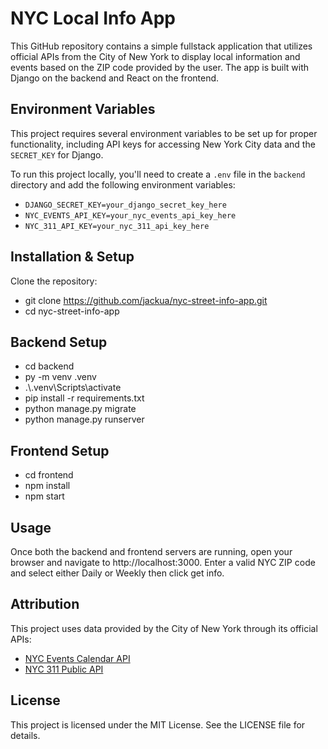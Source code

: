 # NYC Local Info App

This GitHub repository contains a simple fullstack application that utilizes official APIs from the City of New York to display local information and events based on the ZIP code provided by the user. The app is built with Django on the backend and React on the frontend.

## Environment Variables

This project requires several environment variables to be set up for proper functionality, including API keys for accessing New York City data and the `SECRET_KEY` for Django.

To run this project locally, you'll need to create a `.env` file in the `backend` directory and add the following environment variables:

- `DJANGO_SECRET_KEY=your_django_secret_key_here`
- `NYC_EVENTS_API_KEY=your_nyc_events_api_key_here`
- `NYC_311_API_KEY=your_nyc_311_api_key_here`

## Installation & Setup

Clone the repository:
- git clone https://github.com/jackua/nyc-street-info-app.git
- cd nyc-street-info-app


## Backend Setup
- cd backend
- py -m venv .venv
- .\\.venv\Scripts\activate
- pip install -r requirements.txt
- python manage.py migrate
- python manage.py runserver

## Frontend Setup
- cd frontend
- npm install
- npm start

## Usage
Once both the backend and frontend servers are running, open your browser and navigate to http://localhost:3000.
Enter a valid NYC ZIP code and select either Daily or Weekly then click get info.

## Attribution

This project uses data provided by the City of New York through its official APIs:

- [NYC Events Calendar API](https://api-portal.nyc.gov/api-details#api=event-calendar)
- [NYC 311 Public API](https://api-portal.nyc.gov/api-details#api=nyc-311-public-api)

## License
This project is licensed under the MIT License. See the LICENSE file for details.
